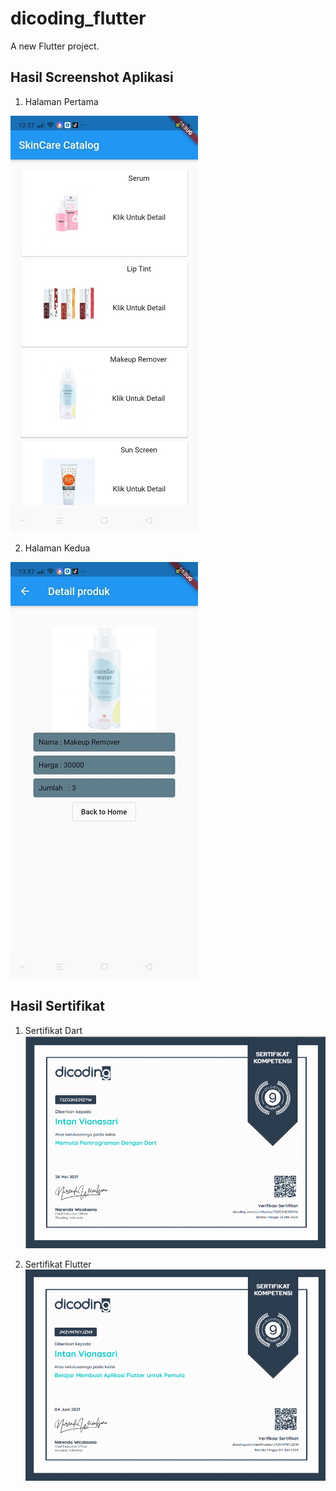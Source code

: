 # dicoding_flutter

A new Flutter project.

## Hasil Screenshot Aplikasi

1. Halaman Pertama

![](image/halaman1C.jpg)

2. Halaman Kedua

![](image/halaman2C.jpg)

## Hasil Sertifikat
1. Sertifikat Dart
![](image/sertif_dart.PNG)

2. Sertifikat Flutter
![](image/sertif_flutter.PNG)
